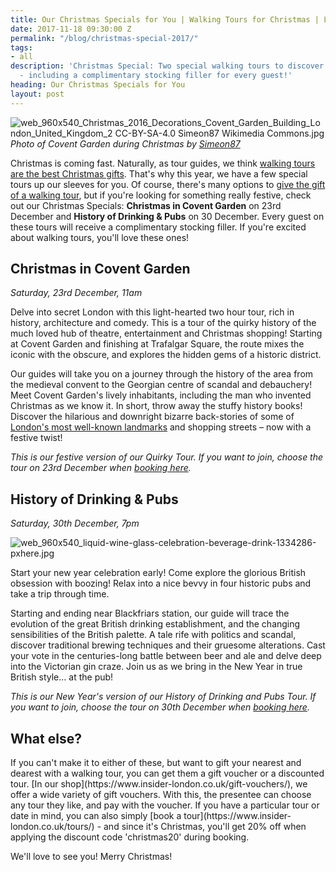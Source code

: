 ```yaml
---
title: Our Christmas Specials for You | Walking Tours for Christmas | London at Christmas
date: 2017-11-18 09:30:00 Z
permalink: "/blog/christmas-special-2017/"
tags:
- all
description: 'Christmas Special: Two special walking tours to discover London at Christmas
  - including a complimentary stocking filler for every guest!'
heading: Our Christmas Specials for You
layout: post
---
```


![web_960x540_Christmas_2016_Decorations_Covent_Garden_Building_London_United_Kingdom_2 CC-BY-SA-4.0 Simeon87 Wikimedia Commons.jpg](/uploads/web_960x540_Christmas_2016_Decorations_Covent_Garden_Building_London_United_Kingdom_2%20CC-BY-SA-4.0%20Simeon87%20Wikimedia%20Commons.jpg)
*Photo of Covent Garden during Christmas by [Simeon87](https://commons.wikimedia.org/wiki/File:Christmas_2016_Decorations_Covent_Garden_Building_London_United_Kingdom_2.jpg)*

Christmas is coming fast. Naturally, as tour guides, we think [walking tours are the best Christmas gifts](https://www.insider-london.co.uk/why-experiences-are-the-best-gifts/). That's why this year, we have a few special tours up our sleeves for you. Of course, there's many options to <a href="#gifts">give the gift of a walking tour</a>, but if you're looking for something really festive, check out our Christmas Specials: **Christmas in Covent Garden** on 23rd December and **History of Drinking & Pubs** on 30 December. Every guest on these tours will receive a complimentary stocking filler. If you're excited about walking tours, you'll love these ones!

## Christmas in Covent Garden
*Saturday, 23rd December, 11am*

Delve into secret London with this light-hearted two hour tour, rich in history, architecture and comedy. This is a tour of the quirky history of the much loved hub of theatre, entertainment and Christmas shopping! Starting at Covent Garden and finishing at Trafalgar Square, the route mixes the iconic with the obscure, and explores the hidden gems of a historic district.

Our guides will take you on a journey through the history of the area from the medieval convent to the Georgian centre of scandal and debauchery! Meet Covent Garden's lively inhabitants, including the man who invented Christmas as we know it. In short, throw away the stuffy history books! Discover the hilarious and downright bizarre back-stories of some of [London's most well-known landmarks](http://www.londonhut.com/london/attractions) and shopping streets – now with a festive twist!

*This is our festive version of our Quirky Tour. If you want to join, choose the tour on 23rd December when [booking here](https://www.insider-london.co.uk/tours/quirky-tour/).*

## History of Drinking & Pubs 
*Saturday, 30th December, 7pm*

![web_960x540_liquid-wine-glass-celebration-beverage-drink-1334286-pxhere.jpg](/uploads/web_960x540_liquid-wine-glass-celebration-beverage-drink-1334286-pxhere.jpg)

Start your new year celebration early! Come explore the glorious British obsession with boozing! Relax into a nice bevvy in four historic pubs and take a trip through time.

Starting and ending near Blackfriars station, our guide will trace the evolution of the great British drinking establishment, and the changing sensibilities of the British palette. A tale rife with politics and scandal, discover traditional brewing techniques and their gruesome alterations. Cast your vote in the centuries-long battle between beer and ale and delve deep into the Victorian gin craze. Join us as we bring in the New Year in true British style... at the pub!

*This is our New Year's version of our History of Drinking and Pubs Tour. If you want to join, choose the tour on 30th December when [booking here](https://www.insider-london.co.uk/tours/history-of-drinking-and-pubs/).*

<h2 id="gifts">What else?</h2>
If you can't make it to either of these, but want to gift your nearest and dearest with a walking tour, you can get them a gift voucher or a discounted tour. [In our shop](https://www.insider-london.co.uk/gift-vouchers/), we offer a wide variety of gift vouchers. With this, the presentee can choose any tour they like, and pay with the voucher. 
If you have a particular tour or date in mind, you can also simply [book a tour](https://www.insider-london.co.uk/tours/) - and since it's Christmas, you'll get 20% off when applying the discount code 'christmas20' during booking.

We'll love to see you! Merry Christmas!